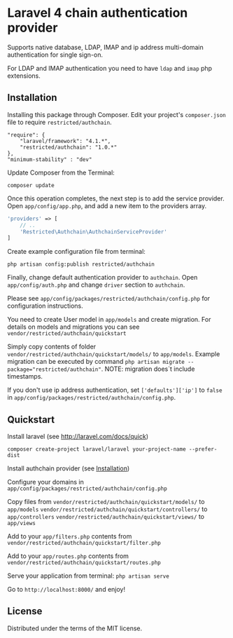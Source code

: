 Laravel 4 chain authentication provider
=========

Supports native database, LDAP, IMAP and ip address multi-domain authentication for single sign-on.

For LDAP and IMAP authentication you need to have `ldap` and `imap` php extensions.


## Installation

Installing this package through Composer. Edit your project's `composer.json` file to require `restricted/authchain`.

	"require": {
		"laravel/framework": "4.1.*",
		"restricted/authchain": "1.0.*"
	},
	"minimum-stability" : "dev"

Update Composer from the Terminal:

    composer update

Once this operation completes, the next step is to add the service provider. Open `app/config/app.php`, and add a new item to the providers array.

```php
'providers' => [
    // ..
    'Restricted\Authchain\AuthchainServiceProvider'
]
```

Create example configuration file from terminal:

    php artisan config:publish restricted/authchain

Finally, change default authentication provider to `authchain`. Open `app/config/auth.php` and change `driver` section to `authchain`.

Please see `app/config/packages/restricted/authchain/config.php` for configuration instructions.

You need to create User model in `app/models` and create migration.
For details on models and migrations you can see `vendor/restricted/authchain/quickstart`

Simply copy contents of folder `vendor/restricted/authchain/quickstart/models/` to `app/models`.
Example migration can be executed by command `php artisan migrate --package="restricted/authchain"`. NOTE: migration does`t include timestamps.

If you don't use ip address authentication, set `['defaults']['ip']` to `false` in `app/config/packages/restricted/authchain/config.php`.

## Quickstart

Install laravel (see http://laravel.com/docs/quick)

    composer create-project laravel/laravel your-project-name --prefer-dist

Install authchain provider (see [Installation](#installation))

Configure your domains in `app/config/packages/restricted/authchain/config.php`

Copy files from
    `vendor/restricted/authchain/quickstart/models/` to `app/models`
    `vendor/restricted/authchain/quickstart/controllers/` to `app/controllers`
    `vendor/restricted/authchain/quickstart/views/` to `app/views`

Add to your `app/filters.php` contents from `vendor/restricted/authchain/quickstart/filter.php`

Add to your `app/routes.php` contents from `vendor/restricted/authchain/quickstart/routes.php`

Serve your application from terminal: `php artisan serve`

Go to `http://localhost:8000/` and enjoy!


## License

Distributed under the terms of the MIT license.